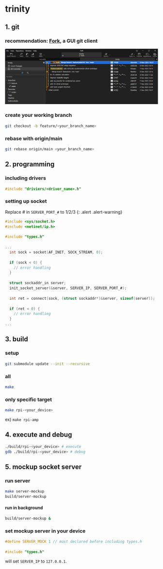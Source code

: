 # trinity

## 1. git
### recommendation: [Fork](https://git-fork.com/), a GUI git client
![](assets/image.png)

### create your working branch
```sh
git checkout -b feature/<your_branch_name>
```

### rebase with origin/main
```sh
git rebase origin/main <your_branch_name>
```

## 2. programming
### including drivers
```c
#include "driviers/<driver_name>.h"
```

### setting up socket
Replace # in `SERVER_PORT_#` to 1/2/3
{: .alert .alert-warning}

```c
#include <sys/socket.h>
#include <netinet/ip.h>

#include "types.h"

...
  int sock = socket(AF_INET, SOCK_STREAM, 0);

  if (sock < 0) {
    // error handling
  }

  struct sockaddr_in server;
  init_socket_server(&server, SERVER_IP, SERVER_PORT_#);

  int ret = connect(sock, (struct sockaddr*)&server, sizeof(server));

  if (ret < 0) {
    // error handling
  }
...
```

## 3. build
### setup
```sh
git submodule update --init --recursive
```

### all
```sh
make
```
### only specific target
```sh
make rpi-<your_device>
```
ex) `make rpi-amp`

## 4. execute and debug
```sh
./build/rpi-<your_device> # execute
gdb ./build/rpi-<your_device> # debug
```

## 5. mockup socket server
### run server
```sh
make server-mockup
build/server-mockup
```

#### run in background
```sh
build/server-mockup &
```

### set mockup server in your device
```c
#define SERVER_MOCK 1 // must declared before including types.h

#include "types.h"
```
will set `SERVER_IP` to `127.0.0.1`.
